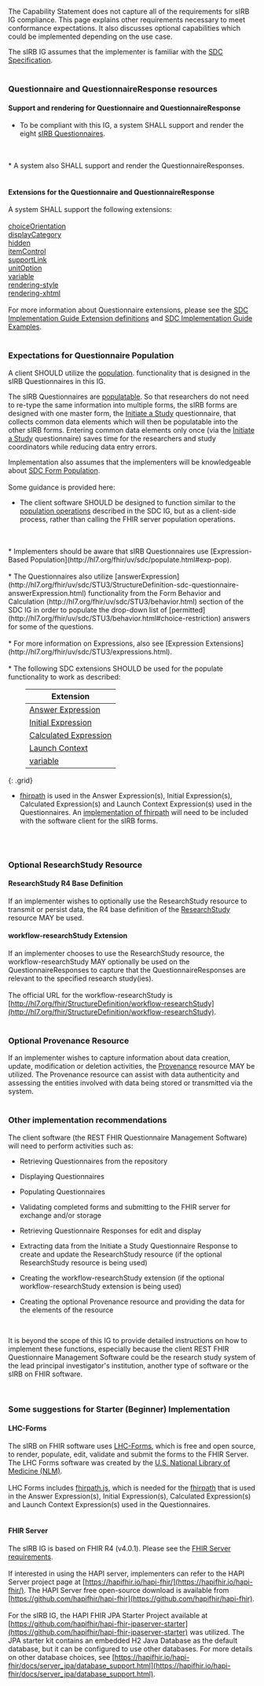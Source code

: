 The Capability Statement does not capture all of the requirements for sIRB IG compliance. This page explains other requirements necessary to meet conformance expectations. It also discusses optional capabilities which could be implemented depending on the use case.

The sIRB IG assumes that the implementer is familiar with the [SDC Specification](http://hl7.org/fhir/uv/sdc/STU3/).
<br>
<br>

### Questionnaire and QuestionnaireResponse resources

#### Support and rendering for Questionnaire and QuestionnaireResponse

* To be compliant with this IG, a system SHALL support and render the eight [sIRB Questionnaires](artifacts.html#questionnaires).
<br>
<br>
* A system also SHALL support and render the QuestionnaireResponses.
<br>
<br>

#### Extensions for the Questionnaire and QuestionnaireResponse

A system SHALL support the following extensions:
<br><br>
[choiceOrientation](http://hl7.org/fhir/StructureDefinition/questionnaire-choiceOrientation)
<br>
[displayCategory](http://hl7.org/fhir/StructureDefinition/questionnaire-displayCategory)
<br>
[hidden](http://hl7.org/fhir/StructureDefinition/questionnaire-hidden)
<br>
[itemControl](http://hl7.org/fhir/StructureDefinition/questionnaire-itemControl)
<br>
[supportLink](http://hl7.org/fhir/StructureDefinition/questionnaire-supportLink)
<br>
[unitOption](http://hl7.org/fhir/StructureDefinition/questionnaire-unitOption)
<br>
[variable](http://hl7.org/fhir/StructureDefinition/variable)
<br>
[rendering-style](http://hl7.org/fhir/StructureDefinition/rendering-style)
<br>
[rendering-xhtml](http://hl7.org/fhir/StructureDefinition/rendering-xhtml)
<br>
<br>
For more information about Questionnaire extensions, please see the [SDC Implementation Guide Extension definitions](http://hl7.org/fhir/uv/sdc/artifacts.html#structures-extension-definitions) and [SDC Implementation Guide Examples](http://hl7.org/fhir/uv/sdc/examples.html). 
<br>
<br>
### Expectations for Questionnaire Population

A client SHOULD utilize the [population](http://hl7.org/fhir/uv/sdc/populate.html#pre-population-service). functionality that is designed in the sIRB Questionnaires in this IG.

The sIRB Questionnaires are [populatable](http://hl7.org/fhir/uv/sdc/populate.html#pre-population-service). So that researchers do not need to re-type the same information into multiple forms, the sIRB forms are designed with one master form, the [Initiate a Study](Questionnaire-sirb-initiate-study-questionnaire-populate.html) questionnaire, that collects common data elements which will then be populatable into the other sIRB forms. Entering common data elements only once (via the [Initiate a Study](Questionnaire-sirb-initiate-study-questionnaire-populate.html) questionnaire) saves time for the researchers and study coordinators while reducing data entry errors.

Implementation also assumes that the implementers will be knowledgeable about [SDC Form Population](http://hl7.org/fhir/uv/sdc/populate.html).
<br>
<br>
Some guidance is provided here:

* The client software SHOULD be designed to function similar to the [population operations](http://hl7.org/fhir/uv/sdc/populate.html#population-operations) described in the SDC IG, but as a client-side process, rather than calling the FHIR server population operations.
<br>
<br>
* Implementers should be aware that sIRB Questionnaires use [Expression-Based Population](http://hl7.org/fhir/uv/sdc/populate.html#exp-pop).
<br>
<br>
* The Questionnaires also utilize [answerExpression](http://hl7.org/fhir/uv/sdc/STU3/StructureDefinition-sdc-questionnaire-answerExpression.html) functionality from the Form Behavior and Calculation  (http://hl7.org/fhir/uv/sdc/STU3/behavior.html) section of the SDC IG in order to populate the drop-down list of [permitted](http://hl7.org/fhir/uv/sdc/STU3/behavior.html#choice-restriction) answers for some of the questions.
<br>
<br>
* For more information on Expressions, also see [Expression Extensions](http://hl7.org/fhir/uv/sdc/STU3/expressions.html).
<br>
<br>
* The following SDC extensions SHOULD be used for the populate functionality to work as described:

<style type="text/css">
table{
margin-left: 35px
}
</style>


| Extension  |  
| -------------------------------------------------------------------------------------------------------- | 
| [Answer Expression](http://hl7.org/fhir/uv/sdc/StructureDefinition/sdc-questionnaire-answerExpression) |
| [Initial Expression](http://hl7.org/fhir/uv/sdc/StructureDefinition/sdc-questionnaire-initialExpression) |
| [Calculated Expression](http://hl7.org/fhir/uv/sdc/StructureDefinition/sdc-questionnaire-calculatedExpression) |
| [Launch Context](http://hl7.org/fhir/uv/sdc/StructureDefinition/sdc-questionnaire-launchContext)  |
|[variable](http://hl7.org/fhir/StructureDefinition/variable)| 
{: .grid}
<br>
* [fhirpath](https://hl7.org/fhirpath/) is used in the Answer Expression(s), Initial Expression(s), Calculated Expression(s) and Launch Context Expression(s) used in the Questionnaires. An [implementation of fhirpath](http://hl7.org/fhirpath/#fhirpath-tooling-and-implementation) will need to be included with the software client for the sIRB forms.
<br>
<br>



### Optional ResearchStudy Resource

#### ResearchStudy R4 Base Definition
If an implementer wishes to optionally use the ResearchStudy resource to transmit or persist data, the R4 base definition of the [ResearchStudy](https://www.hl7.org/fhir/researchstudy.profile.json.html) resource MAY be used.
<br>
#### workflow-researchStudy Extension
If an implementer chooses to use the ResearchStudy resource, the workflow-researchStudy MAY optionally be used on the QuestionnaireResponses to capture that the QuestionnaireResponses are relevant to the specified research study(ies).
<br>
<br>
The official URL for the workflow-researchStudy is [http://hl7.org/fhir/StructureDefinition/workflow-researchStudy](http://hl7.org/fhir/StructureDefinition/workflow-researchStudy).
<br>
<br>
### Optional Provenance Resource

If an implementer wishes to capture information about data creation, update, modification or deletion activities, the [Provenance](https://www.hl7.org/fhir/provenance.html) resource MAY be utilized. The Provenance resource can assist with data authenticity and assessing the entities involved with data being stored or transmitted via the system.
<br>
<br>
### Other implementation recommendations

The client software (the REST FHIR Questionnaire Management Software) will need to perform activities such as:

* Retrieving Questionnaires from the repository

* Displaying Questionnaires

* Populating Questionnaires

* Validating completed forms and submitting to the FHIR server for exchange and/or storage

* Retrieving Questionnaire Responses for edit and display

* Extracting data from the Initiate a Study Questionnaire Response to create and update the ResearchStudy resource (if the optional ResearchStudy resource is being used)

* Creating the workflow-researchStudy extension (if the optional workflow-researchStudy extension is being used)

* Creating the optional Provenance resource and providing the data for the elements of the resource
<br>
<p>It is beyond the scope of this IG to provide detailed instructions on how to implement these functions, especially because the client REST FHIR Questionnaire Management Software could be the research study system of the lead principal investigator's institution, another type of software or the sIRB on FHIR software.
</p>
<br>


### Some suggestions for Starter (Beginner) Implementation

#### LHC-Forms
The sIRB on FHIR software uses [LHC-Forms](http://lhncbc.github.io/lforms/), which is free and open source, to render, populate, edit, validate and submit the forms to the FHIR Server. The LHC Forms software was created by the [U.S. National Library of Medicine (NLM)](https://www.nlm.nih.gov/).
<br>
<br>
LHC Forms includes [fhirpath.js](https://github.com/HL7/fhirpath.js/), which is needed for the [fhirpath](https://hl7.org/fhirpath/) that is used in the Answer Expression(s), Initial Expression(s), Calculated Expression(s) and Launch Context Expression(s) used in the Questionnaires.
<br>
<br>
#### FHIR Server

The sIRB IG is based on FHIR R4 (v4.0.1). Please see the [FHIR Server requirements](conformance_and_functionality_expectations.html#fhir-server).  
<br>
If interested in using the HAPI server, implementers can refer to the HAPI Server project page at [https://hapifhir.io/hapi-fhir/](https://hapifhir.io/hapi-fhir/).  The HAPI Server free open-source download is available from [https://github.com/hapifhir/hapi-fhir](https://github.com/hapifhir/hapi-fhir).
<br>
<br>
For the sIRB IG, the HAPI FHIR JPA Starter Project available at [https://github.com/hapifhir/hapi-fhir-jpaserver-starter](https://github.com/hapifhir/hapi-fhir-jpaserver-starter)  was utilized. The JPA starter kit contains an embedded H2 Java Database as the default database, but it can be configured to use other databases. For more details on other database choices, see [https://hapifhir.io/hapi-fhir/docs/server_jpa/database_support.html](https://hapifhir.io/hapi-fhir/docs/server_jpa/database_support.html).